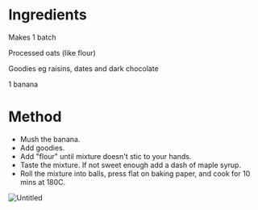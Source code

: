 # Ingredients

Makes 1 batch

Processed oats (like flour)

Goodies eg raisins, dates and dark chocolate

1 banana

# Method

* Mush the banana.
* Add goodies.
* Add "flour" until mixture doesn't stic to your hands. 
* Taste the mixture. If not sweet enough add a dash of maple syrup. 
* Roll the mixture into balls, press flat on baking paper, and cook for 10 mins at 180C. 

![Untitled](https://user-images.githubusercontent.com/111778492/185975412-3b971fda-8433-43d9-9be4-89ec7e120360.png)
